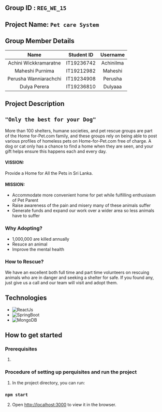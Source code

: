 ## Group ID : `REG_WE_15`
## Project Name: `Pet care System`
## Group Member Details
 
|Name|Student ID|Username|
|:--:|:--:|:--:|
|Achini Wickkramaratne|IT19236742|AchiniIma|
|Maheshi Purnima|IT19212982|Maheshi|
|Perusha Wanniarachchi|IT19234908|Perusha|
|Dulya Perera|IT19236810|Dulyaaa|

## Project Description
## `"Only the best for your Dog"`
More than 100 shelters, humane societies, and pet rescue groups are part of the Home for-Pet.com family, and these groups rely on being able to post various profiles of homeless pets on Home-for-Pet.com free of charge. A dog or cat only has a chance to find a home when they are seen, and your gift helps ensure this happens each and every day.

#### VISSION:
Provide a Home for All the Pets in Sri Lanka.

#### MISSION:
<ul>
<li>Accommodate more convenient home for pet while fulfilling enthusiasm of Pet Parent</li>
  <li>Raise awareness of the pain and misery many of these animals suffer</li>
  <li>Generate funds and expand our work over a wider area so less animals have to suffer</li>
</ul>

### Why Adopting?
<ul>
  <li>1,000,000 are killed annually</li>
<li>Resuce an animal</li>
  <li>Improve the mental health</li>
  </ul>

### How to Rescue? 
We have an excellent both full time and part time volunteers on rescuing animals who are in danger and seeking a shelter for safe. If you found any, just give us a call and our team will visit and adopt them.


## Technologies
* ![ReactJs](https://img.shields.io/badge/FrontEnd-ReactJs-blue)
* ![SpringBoot](https://img.shields.io/badge/BackEnd-Spring_Boot-green)
* ![MongoDB](https://img.shields.io/badge/Database-MongoDB-green)

## How to get started
### Prerequisites
1. 

### Procedure of setting up perquisites  and run the project
1. In the project directory, you can run:

### `npm start`

2. Open [http://localhost:3000](http://localhost:3000) to view it in the browser.
